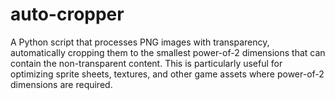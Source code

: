 # auto-cropper
A Python script that processes PNG images with transparency, automatically cropping them to the smallest power-of-2 dimensions that can contain the non-transparent content. This is particularly useful for optimizing sprite sheets, textures, and other game assets where power-of-2 dimensions are required.
